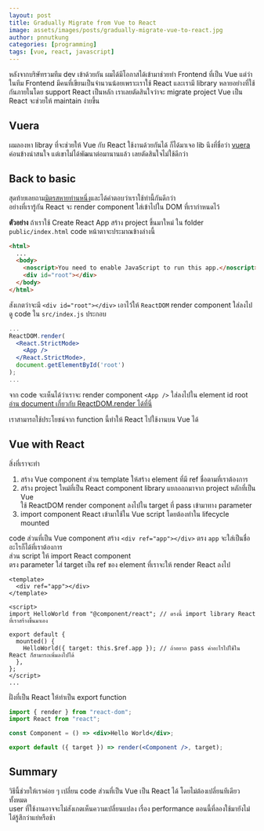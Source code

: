 ```yaml
---
layout: post
title: Gradually Migrate from Vue to React
image: assets/images/posts/gradually-migrate-vue-to-react.jpg
author: pnnutkung
categories: [programming]
tags: [vue, react, javascript]
---
```


หลังจากบริษัทรวมทีม dev เข้าด้วยกัน ผมได้มีโอกาสได้เข้ามาช่วยทำ Frontend ที่เป็น Vue แต่ว่าในทีม Frontend มีคนที่เขียนเป็นจำนวนน้อยเพราะเราใช้ React และเรามี library หลายอย่างที่ใช้กันภายในโดย support React เป็นหลัก เราเลยตัดสินใจว่าจะ migrate project Vue เป็น React จะช่วยให้ maintain ง่ายขึ้น

## Vuera

ผมลองหา libray ที่จะช่วยให้ Vue กับ React ใช้งานด้วยกันได้ ก็ได้มาเจอ lib นึงที่ชื่อว่า [vuera](https://github.com/akxcv/vuera) ค่อนข้างน่าสนใจ แต่เขาไม่ได้พัฒนาต่อมานานแล้ว เลยตัดสินใจไม่ใช้ดีกว่า

## Back to basic

สุดท้ายเลยถาม[มิตรสหายท่านหนึ่ง](https://github.com/ReiiYuki)และได้คำตอบว่าเราใช้ท่านี้กันดีกว่า  
อย่างที่เรารู้กัน React จะ render component ใส่เข้าไปใน DOM ที่เรากำหนดไว้

**ตัวอย่าง** ถ้าเราใช้ Create React App สร้าง project ขึ้นมาใหม่ ใน folder `public/index.html` code หน้าตาจะประมาณข้างล่างนี้

```html
<html>
  ...
  <body>
    <noscript>You need to enable JavaScript to run this app.</noscript>
    <div id="root"></div>
  </body>
</html>
```

สังเกตว่าจะมี `<div id="root"></div>` เอาไว้ให้ `ReactDOM` render component ใส่ลงไป  
ดู code ใน `src/index.js` ประกอบ

```jsx
...
ReactDOM.render(
  <React.StrictMode>
    <App />
  </React.StrictMode>,
  document.getElementById('root')
);
...
```

จาก code จะเห็นได้ว่าเราจะ render component `<App />` ใส่ลงไปใน element id root  
[อ่าน document เกี่ยวกับ ReactDOM.render ได้ที่นี่](https://reactjs.org/docs/react-dom.html#render)

เราสามารถใช้ประโยชน์จาก function นี้ทำให้ React ไปใช้งานบน Vue ได้

## Vue with React

สิ่งที่เราจะทำ

1. สร้าง Vue component ส่วน template ให้สร้าง element ที่มี ref ชื่อตามที่เราต้องการ
2. สร้าง project ใหม่ที่เป็น React component library แยกออกมาจาก project หลักที่เป็น Vue  
   ใช้ ReactDOM render component ลงไปใน target ที่ pass เข้ามาทาง parameter
3. import component React เข้ามาใช้ใน Vue script โดยต้องทำใน lifecycle mounted

code ส่วนที่เป็น Vue component สร้าง `<div ref="app"></div>` ตรง `app` จะใส่เป็นชื่ออะไรก็ได้ที่เราต้องการ  
ส่วน script ให้ import React component  
ตรง parameter ใส่ target เป็น ref ของ element ที่เราจะให้ render React ลงไป

```vue
<template>
  <div ref="app"></div>
</template>

<script>
import HelloWorld from "@component/react"; // ตรงนี้ import library React ที่เราสร้างขึ้นมาเอง

export default {
  mounted() {
    HelloWorld({ target: this.$ref.app }); // ถ้าอยาก pass ค่าอะไรไปใช้ใน React ก็สามารถเพิ่มลงไปได้
  },
};
</script>
...
```

ฝั่งที่เป็น React ให้ทำเป็น export function

```jsx
import { render } from "react-dom";
import React from "react";

const Component = () => <div>Hello World</div>;

export default ({ target }) => render(<Component />, target);
```

## Summary

วิธีนี้ช่วยให้เราค่อย ๆ เปลี่ยน code ส่วนที่เป็น Vue เป็น React ได้ โดยไม่ต้องเปลี่ยนทีเดียวทั้งหมด  
user ที่ใช้งานอาจจะไม่สังเกตเห็นความเปลี่ยนแปลง เรื่อง performance ตอนนี้ที่ลองใช้มายังไม่ได้รู้สึกว่าแย่หรือช้า
